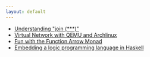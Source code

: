 ```yaml
---
layout: default
---
```


- [Understanding "join (\*\*\*)"](/join)
- [Virtual Network with QEMU and Archlinux](/ping)
- [Fun with the Function Arrow Monad](/arrow)
- [Embedding a logic programming language in Haskell](/logic)
